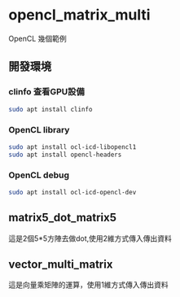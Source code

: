 # opencl_matrix_multi
OpenCL 幾個範例

## 開發環境
### clinfo 查看GPU設備
```bash
sudo apt install clinfo
```
### OpenCL library
```bash
sudo apt install ocl-icd-libopencl1
sudo apt install opencl-headers
```
### OpenCL debug 
```bash
sudo apt install ocl-icd-opencl-dev
```

## matrix5_dot_matrix5
這是2個5*5方陣去做dot,使用2維方式傳入傳出資料

## vector_multi_matrix
這是向量乘矩陣的運算，使用1維方式傳入傳出資料

